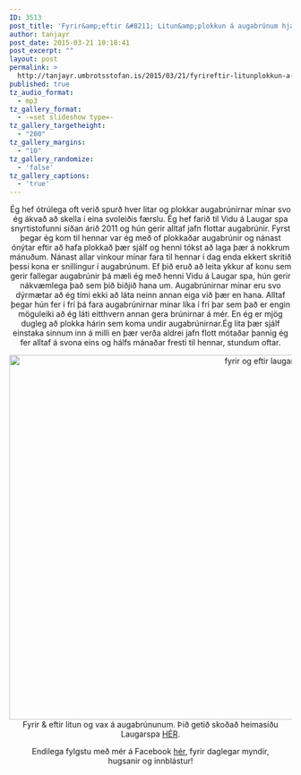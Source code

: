 ```yaml
---
ID: 3513
post_title: 'Fyrir&amp;eftir &#8211; Litun&amp;plokkun á augabrúnum hjá Laugarspa'
author: tanjayr
post_date: 2015-03-21 10:18:41
post_excerpt: ""
layout: post
permalink: >
  http://tanjayr.umbrotsstofan.is/2015/03/21/fyrireftir-litunplokkun-a-augabrunum-hja-laugarspa/
published: true
tz_audio_format:
  - mp3
tz_gallery_format:
  - -=set slideshow type=-
tz_gallery_targetheight:
  - "200"
tz_gallery_margins:
  - "10"
tz_gallery_randomize:
  - 'false'
tz_gallery_captions:
  - 'true'
---
```

<p style="text-align: center;">Ég hef ótrúlega oft verið spurð hver litar og plokkar augabrúnirnar mínar svo ég ákvað að skella í eina svoleiðis færslu. Ég hef farið til Vidu á Laugar spa snyrtistofunni síðan árið 2011 og hún gerir alltaf jafn flottar augabrúnir. Fyrst þegar ég kom til hennar var ég með of plokkaðar augabrúnir og nánast ónýtar eftir að hafa plokkað þær sjálf og henni tókst að laga þær á nokkrum mánuðum. Nánast allar vinkour mínar fara til hennar í dag enda ekkert skrítið þessi kona er snillingur í augabrúnum. Ef þið eruð að leita ykkur af konu sem gerir fallegar augabrúnir þá mæli ég með henni Vidu á Laugar spa, hún gerir nákvæmlega það sem þið biðjið hana um. Augabrúnirnar mínar eru svo dýrmætar að ég tími ekki að láta neinn annan eiga við þær en hana. Alltaf þegar hún fer í frí þá fara augabrúnirnar mínar líka í frí þar sem það er engin möguleiki að ég láti eitthvern annan gera brúnirnar á mér. En ég er mjög dugleg að plokka hárin sem koma undir augabrúnirnar.Ég lita þær sjálf einstaka sinnum inn á milli en þær verða aldrei jafn flott mótaðar þannig ég fer alltaf á svona eins og hálfs mánaðar fresti til hennar, stundum oftar.</p>
<p style="text-align: center;"><img class="aligncenter size-large wp-image-3516" src="http://www.tanjayr.com/wp-content/uploads/2015/03/fyrir-og-eftir-laugarspa-1024x742.jpg" alt="fyrir og eftir laugarspa" width="900" height="652" />Fyrir &amp; eftir litun og vax á augabrúnunum.
Þið getið skoðað heimasíðu Laugarspa <a href="http://www.laugarspa.is" target="_blank">HÉR</a>.</p>
<p style="text-align: center;">Endilega fylgstu með mér á Facebook <a href="https://www.facebook.com/tanjayra" target="_blank">hér</a>, fyrir daglegar myndir, hugsanir og innblástur!</p>